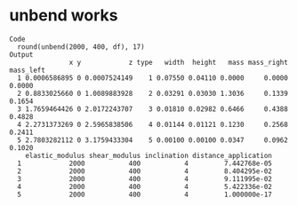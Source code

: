 # unbend works

    Code
      round(unbend(2000, 400, df), 17)
    Output
                   x y            z type   width  height   mass mass_right mass_left
      1 0.0006586895 0 0.0007524149    1 0.07550 0.04110 0.0000     0.0000    0.0000
      2 0.8833025660 0 1.0089883928    2 0.03291 0.03030 1.3036     0.1339    0.1654
      3 1.7659464426 0 2.0172243707    3 0.01810 0.02982 0.6466     0.4388    0.4828
      4 2.2731373269 0 2.5965838506    4 0.01144 0.01121 0.1230     0.2568    0.2411
      5 2.7803282112 0 3.1759433304    5 0.00100 0.00100 0.0347     0.0962    0.1020
        elastic_modulus shear_modulus inclination distance_application
      1            2000           400           4         7.442768e-05
      2            2000           400           4         8.404295e-02
      3            2000           400           4         9.111995e-02
      4            2000           400           4         5.422336e-02
      5            2000           400           4         1.000000e-17

